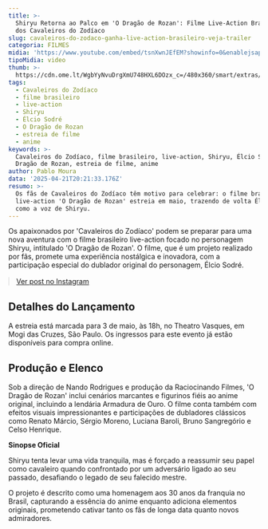 ```yaml
---
title: >-
  Shiryu Retorna ao Palco em 'O Dragão de Rozan': Filme Live-Action Brasileiro
  dos Cavaleiros do Zodíaco
slug: cavaleiros-do-zodaco-ganha-live-action-brasileiro-veja-trailer
categoria: FILMES
midia: 'https://www.youtube.com/embed/tsnXwnJEfEM?showinfo=0&enablejsapi=1'
tipoMidia: video
thumb: >-
  https://cdn.ome.lt/WgbYyNvuDrgXmU748HXL6DOzx_c=/480x360/smart/extras/conteudos/Captura_de_tela_2025-04-21_163808.png
tags:
  - Cavaleiros do Zodíaco
  - filme brasileiro
  - live-action
  - Shiryu
  - Élcio Sodré
  - O Dragão de Rozan
  - estreia de filme
  - anime
keywords: >-
  Cavaleiros do Zodíaco, filme brasileiro, live-action, Shiryu, Élcio Sodré, O
  Dragão de Rozan, estreia de filme, anime
author: Pablo Moura
data: '2025-04-21T20:21:33.176Z'
resumo: >-
  Os fãs de Cavaleiros do Zodíaco têm motivo para celebrar: o filme brasileiro
  live-action 'O Dragão de Rozan' estreia em maio, trazendo de volta Élcio Sodré
  como a voz de Shiryu.
---
```


Os apaixonados por 'Cavaleiros do Zodíaco' podem se preparar para uma nova aventura com o filme brasileiro live-action focado no personagem Shiryu, intitulado 'O Dragão de Rozan'. O filme, que é um projeto realizado por fãs, promete uma experiência nostálgica e inovadora, com a participação especial do dublador original do personagem, Élcio Sodré. 

<blockquote class="instagram-media" data-instgrm-permalink="https://www.instagram.com/p/DHE_eQ7siA3/" data-instgrm-version="14" style="width:100%; max-width:540px; margin:1rem auto;"><a href="https://www.instagram.com/p/DHE_eQ7siA3/">Ver post no Instagram</a></blockquote>

## Detalhes do Lançamento 

A estreia está marcada para 3 de maio, às 18h, no Theatro Vasques, em Mogi das Cruzes, São Paulo. Os ingressos para este evento já estão disponíveis para compra online. 

## Produção e Elenco 

Sob a direção de Nando Rodrigues e produção da Raciocinando Filmes, 'O Dragão de Rozan' inclui cenários marcantes e figurinos fiéis ao anime original, incluindo a lendária Armadura de Ouro. O filme conta também com efeitos visuais impressionantes e participações de dubladores clássicos como Renato Márcio, Sérgio Moreno, Luciana Baroli, Bruno Sangregório e Celso Henrique. 

**Sinopse Oficial** 

Shiryu tenta levar uma vida tranquila, mas é forçado a reassumir seu papel como cavaleiro quando confrontado por um adversário ligado ao seu passado, desafiando o legado de seu falecido mestre. 

O projeto é descrito como uma homenagem aos 30 anos da franquia no Brasil, capturando a essência do anime enquanto adiciona elementos originais, prometendo cativar tanto os fãs de longa data quanto novos admiradores.

